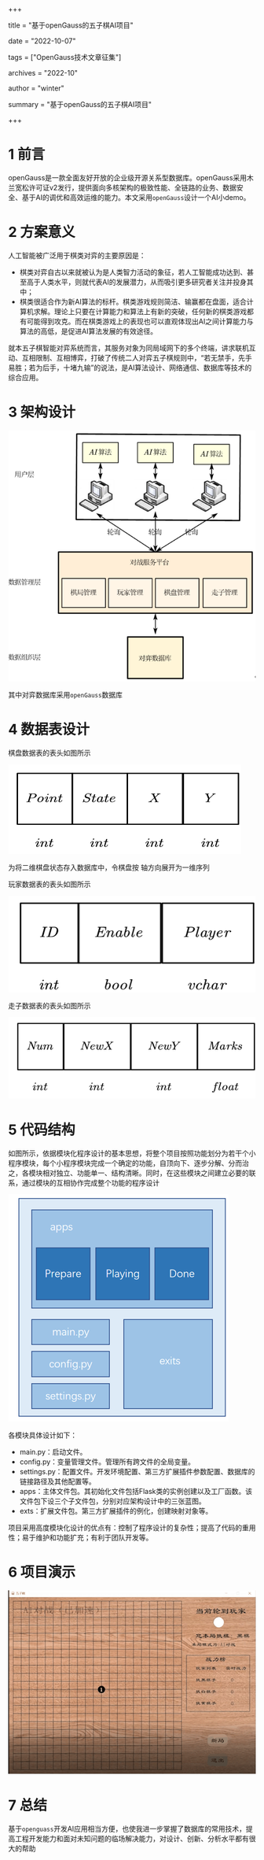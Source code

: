 +++

title = "基于openGauss的五子棋AI项目"

date = "2022-10-07"

tags = ["OpenGauss技术文章征集"]

archives = "2022-10"

author = "winter"

summary = "基于openGauss的五子棋AI项目"

+++

1 前言
====

openGauss是一款全面友好开放的企业级开源关系型数据库。openGauss采用木兰宽松许可证v2发行，提供面向多核架构的极致性能、全链路的业务、数据安全、基于AI的调优和高效运维的能力。本文采用`openGauss`设计一个AI小demo。

# 2 方案意义

人工智能被广泛用于棋类对弈的主要原因是：
- 棋类对弈自古以来就被认为是人类智力活动的象征，若人工智能成功达到、甚至高于人类水平，则就代表AI的发展潜力，从而吸引更多研究者关注并投身其中；
- 棋类很适合作为新AI算法的标杆。棋类游戏规则简洁、输赢都在盘面，适合计算机求解。理论上只要在计算能力和算法上有新的突破，任何新的棋类游戏都有可能得到攻克。而在棋类游戏上的表现也可以直观体现出AI之间计算能力与算法的高低，是促进AI算法发展的有效途径。

就本五子棋智能对弈系统而言，其服务对象为同局域网下的多个终端，讲求联机互动、互相限制、互相博弈，打破了传统二人对弈五子棋规则中，“若无禁手，先手易胜；若为后手，十堵九输”的说法，是AI算法设计、网络通信、数据库等技术的综合应用。

# 3 架构设计

![image.png](images/1.png)

其中对弈数据库采用`openGauss`数据库

# 4 数据表设计

棋盘数据表的表头如图所示

![image.png](images/2.png)

为将二维棋盘状态存入数据库中，令棋盘按 轴方向展开为一维序列


玩家数据表的表头如图所示

![image.png](images/3.png)

走子数据表的表头如图所示

![image.png](images/4.png)

# 5 代码结构

如图所示，依据模块化程序设计的基本思想，将整个项目按照功能划分为若干个小程序模块，每个小程序模块完成一个确定的功能，自顶向下、逐步分解、分而治之，各模块相对独立、功能单一、结构清晰。同时，在这些模块之间建立必要的联系，通过模块的互相协作完成整个功能的程序设计

![image.png](images/5.png)

各模块具体设计如下：
- main.py：启动文件。
- config.py：变量管理文件。管理所有跨文件的全局变量。
- settings.py：配置文件。开发环境配置、第三方扩展插件参数配置、数据库的链接路径及其他配置等。
- apps：主体文件包。其初始化文件包括Flask类的实例创建以及工厂函数。该文件包下设三个子文件包，分别对应架构设计中的三张蓝图。
- exts：扩展文件包。第三方扩展插件的例化，创建映射对象等。

项目采用高度模块化设计的优点有：控制了程序设计的复杂性；提高了代码的重用性；易于维护和功能扩充；有利于团队开发等。

# 6 项目演示

![cc86c5f031564851a11ce8cbc347e083.gif](images/6.gif)

# 7 总结

基于`openguass`开发AI应用相当方便，也使我进一步掌握了数据库的常用技术，提高工程开发能力和面对未知问题的临场解决能力，对设计、创新、分析水平都有很大的帮助